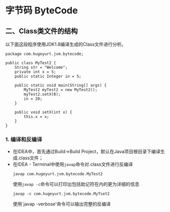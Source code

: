 # 字节码 ByteCode
## 二、Class类文件的结构
以下面这段程序使用JDK1.8编译生成的Class文件进行分析。
```
package com.hugeyurt.jvm.bytecode;

public class MyTest2 {
    String str = "Welcome";
    private int x = 5;
    public static Integer in = 5;

    public static void main(String[] args) {
        MyTest2 myTest2 = new MyTest2();
        myTest2.setX(8);
        in = 20;
    }

    public void setX(int x) {
        this.x = x;
    }
}
```
### 1. 编译和反编译
- 在IDEA中，首先通过Build->Build Project，默认在Java项目根目录下编译生成.class文件；
- 在IDEA - Terminal中使用`javap`命令对.class文件进行反编译
  ```
  javap com.hugeyurt.jvm.bytecode.MyTest2
  ```
  使用`javap -c`命令可以打印出包括助记符在内的更为详细的信息
  ```
  javap -c com.hugeyurt.jvm.bytecode.MyTset2
  ```
  使用`javap -verbose'命令可以输出完整的反编译